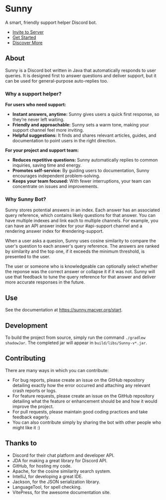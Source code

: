 # Sunny

A smart, friendly support helper Discord bot.

- [Invite to Server](https://discord.com/oauth2/authorize?client_id=1384182700285493380)
- [Get Started](https://sunny.macver.org/start)
- [Discover More](https://sunny.macver.org/discover)

## About

Sunny is a Discord bot written in Java that automatically responds to user queries. It is designed first to answer questions and deliver support, but it can be used for general-purpose auto-replies too.

### Why a support helper?

**For users who need support:**

- **Instant answers, anytime:** Sunny gives users a quick first response, so they’re never left waiting.
- **Friendly and approachable:** Sunny sets a warm tone, making your support channel feel more inviting.
- **Helpful suggestions:** It finds and shares relevant articles, guides, and documentation to point users in the right direction.

**For your project and support team:**

- **Reduces repetitive questions:** Sunny automatically replies to common inquiries, saving time and energy.
- **Promotes self-service:** By guiding users to documentation, Sunny encourages independent problem-solving.
- **Keeps your team focused:** With fewer interruptions, your team can concentrate on issues and improvements.

### Why Sunny Bot?

Sunny stores potential answers in an index. Each answer has an associated query reference, which contains likely questions for that answer. You can have multiple indexes and link each to multiple channels. For example, you can have an API answer index for your #api-support channel and a rendering answer index for #rendering-support.

When a user asks a quesion, Sunny uses cosine similarity to compare the user's question to each answer's query reference. The answers are ranked by similarity and the top one, if it exceeds the minimum threshold, is presented to the user.

The user or someone who is knowledgeable can optionally select whether the reponse was the correct answer or collapse it if it was not. Sunny will use that feedback to tune the query reference for that answer and deliver more accurate responses in the future.

## Use

See the documentation at https://sunny.macver.org/start.

## Development

To build the project from source, simply run the command `./gradlew shadowJar`. The completed jar will appear in `build/libs/Sunny-v*.jar`.

## Contributing

There are many ways in which you can contribute:

- For bug reports, please create an issue on the GitHub repository detailing exactly how the error occurred and attaching any relevant crash reports or logs.
- For feature requests, please create an issue on the GitHub repository detailing what the feature or enhancement should be and how it would improve the project.
- For pull requests, please maintain good coding practices and take feedback eagerly.
- You can also contribute simply by sharing the bot with other people who might like it :)

## Thanks to

- Discord for their chat platform and developer API.
- JDA for making a great library for Discord API.
- GitHub, for hosting my code.
- Apache, for the cosine similarity search system.
- IntelliJ, for developing a great IDE.
- Jackson, for the JSON serialization library.
- LanguageTool, for spell checking.
- VitePress, for the awesome documentation site.
